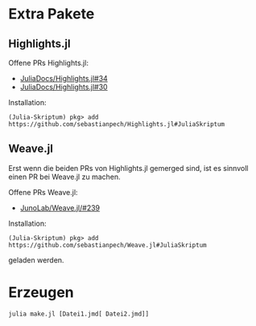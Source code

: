 # Extra Pakete
## Highlights.jl

Offene PRs Highlights.jl:
 
- [JuliaDocs/Highlights.jl#34](https://github.com/JuliaDocs/Highlights.jl/pull/34)
- [JuliaDocs/Highlights.jl#30](https://github.com/JuliaDocs/Highlights.jl/pull/30)

Installation:

```
(Julia-Skriptum) pkg> add https://github.com/sebastianpech/Highlights.jl#JuliaSkriptum
```

## Weave.jl

Erst wenn die beiden PRs von Highlights.jl gemerged sind, ist es sinnvoll einen PR bei
Weave.jl zu machen.

Offene PRs Weave.jl:

- [JunoLab/Weave.jl/#239](https://github.com/JunoLab/Weave.jl/pull/239)

Installation:

```
(Julia-Skriptum) pkg> add https://github.com/sebastianpech/Weave.jl#JuliaSkriptum
```

geladen werden.

# Erzeugen

```
julia make.jl [Datei1.jmd[ Datei2.jmd]]
```
